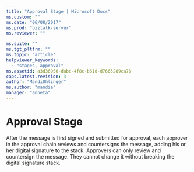 ```yaml
---
title: "Approval Stage | Microsoft Docs"
ms.custom: ""
ms.date: "06/08/2017"
ms.prod: "biztalk-server"
ms.reviewer: ""

ms.suite: ""
ms.tgt_pltfrm: ""
ms.topic: "article"
helpviewer_keywords: 
  - "stages, approval"
ms.assetid: a3d36956-dabc-4f8c-b61d-d7665289ca76
caps.latest.revision: 3
author: "MandiOhlinger"
ms.author: "mandia"
manager: "anneta"
---
```

# Approval Stage
After the message is first signed and submitted for approval, each approver in the approval chain reviews and countersigns the message, adding his or her digital signature to the stack. Approvers can only review and countersign the message. They cannot change it without breaking the digital signature stack.